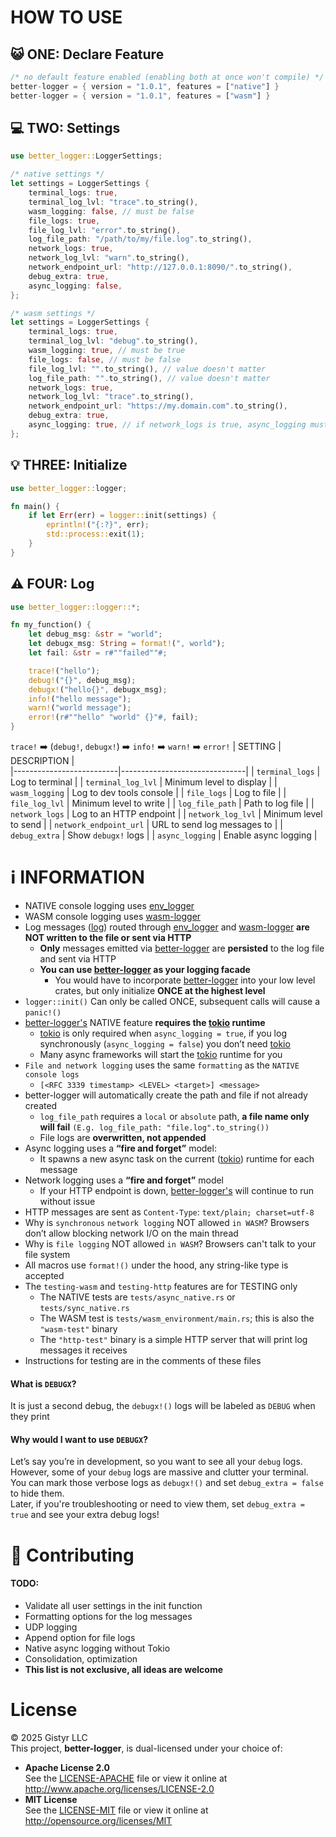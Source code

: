 # HOW TO USE
## 😺 ONE: Declare Feature
```rust
/* no default feature enabled (enabling both at once won't compile) */
better-logger = { version = "1.0.1", features = ["native"] }
better-logger = { version = "1.0.1", features = ["wasm"] }
```
## 💻 TWO: Settings
```rust
use better_logger::LoggerSettings;

/* native settings */
let settings = LoggerSettings {
    terminal_logs: true,
    terminal_log_lvl: "trace".to_string(),
    wasm_logging: false, // must be false 
    file_logs: true,
    file_log_lvl: "error".to_string(),
    log_file_path: "/path/to/my/file.log".to_string(),
    network_logs: true,
    network_log_lvl: "warn".to_string(),
    network_endpoint_url: "http://127.0.0.1:8090/".to_string(),
    debug_extra: true,
    async_logging: false,
};

/* wasm settings */
let settings = LoggerSettings {
    terminal_logs: true,
    terminal_log_lvl: "debug".to_string(),
    wasm_logging: true, // must be true
    file_logs: false, // must be false
    file_log_lvl: "".to_string(), // value doesn't matter
    log_file_path: "".to_string(), // value doesn't matter
    network_logs: true,
    network_log_lvl: "trace".to_string(),
    network_endpoint_url: "https://my.domain.com".to_string(),
    debug_extra: true,
    async_logging: true, // if network_logs is true, async_logging must also be true 
};
```
## 💡 THREE: Initialize
```rust
use better_logger::logger;

fn main() {
    if let Err(err) = logger::init(settings) {
        eprintln!("{:?}", err);
        std::process::exit(1);
    }
}
```
## ⚠️ FOUR: Log
```rust
use better_logger::logger::*;

fn my_function() {
    let debug_msg: &str = "world";
    let debugx_msg: String = format!(", world");
    let fail: &str = r#""failed""#;

    trace!("hello");
    debug!("{}", debug_msg);
    debugx!("hello{}", debugx_msg);
    info!("hello message");
    warn!("world message");
    error!(r#""hello" "world" {}"#, fail);
}
```
`trace!` ➡️ (`debug!`, `debugx!`) ➡️ `info!` ➡️ `warn!` ➡️ `error!`
| SETTING                  | DESCRIPTION                   |   
|--------------------------|-------------------------------|
| `terminal_logs`          | Log to terminal               |
| `terminal_log_lvl`       | Minimum level to display      |
| `wasm_logging`           | Log to dev tools console      | 
| `file_logs`              | Log to file                   |
| `file_log_lvl`           | Minimum level to write        |
| `log_file_path`          | Path to log file              |
| `network_logs`           | Log to an HTTP endpoint       |
| `network_log_lvl`        | Minimum level to send         |
| `network_endpoint_url`   | URL to send log messages to   |
| `debug_extra`            | Show `debugx!` logs           |
| `async_logging`          | Enable async logging          |
# ℹ️ INFORMATION
- NATIVE console logging uses [env_logger](https://crates.io/crates/env_logger)
- WASM console logging uses [wasm-logger](https://crates.io/crates/wasm-logger)
- Log messages ([log](https://crates.io/crates/log)) routed through [env_logger](https://crates.io/crates/env_logger) and [wasm-logger](https://crates.io/crates/wasm-logger) **are NOT written to the file or sent via HTTP**
    - **Only** messages emitted via [better-logger](https://crates.io/crates/better-logger) are **persisted** to the log file and sent via HTTP 
    - **You can use [better-logger](https://crates.io/crates/better-logger) as your logging facade**
        - You would have to incorporate [better-logger](https://crates.io/crates/better-logger) into your low level crates, but only initialize **ONCE at the highest level**
- `logger::init()` Can only be called ONCE, subsequent calls will cause a `panic!()`
- [better-logger's](https://crates.io/crates/better-logger) NATIVE feature **requires the [tokio](https://crates.io/crates/tokio) runtime**
    - [tokio](https://crates.io/crates/tokio) is only required when `async_logging = true`, if you log synchronously (`async_logging = false`) you don’t need [tokio](https://crates.io/crates/tokio)
    - Many async frameworks will start the [tokio](https://crates.io/crates/tokio) runtime for you
- `File and network logging` uses the same `formatting` as the `NATIVE console logs`
    - `[<RFC 3339 timestamp> <LEVEL> <target>] <message>`
- better-logger will automatically create the path and file if not already created
    - `log_file_path` requires a `local` or `absolute` path, **a file name only will fail** `(E.g. log_file_path: "file.log".to_string())` 
    - File logs are **overwritten, not appended**
- Async logging uses a **“fire and forget”** model:
    - It spawns a new async task on the current ([tokio](https://crates.io/crates/tokio)) runtime for each message
- Network logging uses a **“fire and forget”** model
     - If your HTTP endpoint is down, [better-logger's](https://crates.io/crates/better-logger) will continue to run without issue
- HTTP messages are sent as `Content-Type`: `text/plain; charset=utf-8`
- Why is `synchronous` `network logging` NOT allowed `in WASM`? Browsers don’t allow blocking network I/O on the main thread
- Why is `file logging` NOT allowed `in WASM`? Browsers can't talk to your file system
- All macros use `format!()` under the hood, any string-like type is accepted
- The `testing-wasm` and `testing-http` features are for TESTING only
    - The NATIVE tests are `tests/async_native.rs` or `tests/sync_native.rs`
    - The WASM test is `tests/wasm_environment/main.rs`; this is also the `"wasm-test"` binary
    - The `"http-test"` binary is a simple HTTP server that will print log messages it receives
- Instructions for testing are in the comments of these files 
#### What is `DEBUGX`?
It is just a second debug, the `debugx!()` logs will be labeled as `DEBUG` when they print
#### Why would I want to use `DEBUGX`?
Let’s say you’re in development, so you want to see all your ``debug`` logs. However, some of your ``debug`` logs are massive and clutter your terminal.                                                                    
You can mark those verbose logs as `debugx!()` and set `debug_extra = false` to hide them.                                      
Later, if you're troubleshooting or need to view them, set `debug_extra = true` and see your extra debug logs!                  
# 🎉 Contributing
#### TODO:
- Validate all user settings in the init function
- Formatting options for the log messages
- UDP logging
- Append option for file logs
- Native async logging without Tokio
- Consolidation, optimization
- **This list is not exclusive, all ideas are welcome**
# License
&copy; 2025 Gistyr LLC               
This project, **better-logger**, is dual-licensed under your choice of:
- **Apache License 2.0**  
  See the [LICENSE-APACHE](LICENSE-APACHE) file or view it online at <http://www.apache.org/licenses/LICENSE-2.0>
- **MIT License**  
  See the [LICENSE-MIT](LICENSE-MIT) file or view it online at <http://opensource.org/licenses/MIT>

